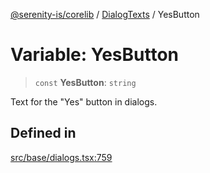 [@serenity-is/corelib](../../../README.md) / [DialogTexts](../README.md) / YesButton

# Variable: YesButton

> `const` **YesButton**: `string`

Text for the "Yes" button in dialogs.

## Defined in

[src/base/dialogs.tsx:759](https://github.com/serenity-is/serenity/blob/master/packages/corelib/src/base/dialogs.tsx#L759)
